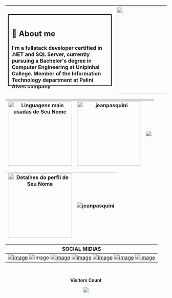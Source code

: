 | <div style="width: 300px; height: 200px; border: 2px solid black; padding: 10px; text-align: left;"> <h2>📌 About me </h2> <p>I'm a fullstack developer certified in .NET and SQL Server, currently pursuing a Bachelor's degree in Computer Engineering at Unipinhal College. Member of the Information Technology department at Palini Alves company</p><hr><h3>Skills:</h3> ![image](https://github.com/JeanPasquini/JeanPasquini/assets/126198701/bd117e4c-2b8e-4e38-b9c4-3df139e9b7f0) ![image](https://github.com/JeanPasquini/JeanPasquini/assets/126198701/b68b92db-22c4-4be6-bd9a-32ae5afae421) ![image](https://github.com/JeanPasquini/JeanPasquini/assets/126198701/2bcf136a-54c9-4f87-8c90-eafb637d6773) ![image](https://github.com/JeanPasquini/JeanPasquini/assets/126198701/49496470-9de2-4b74-aae3-29c40ae07609) ![image](https://github.com/JeanPasquini/JeanPasquini/assets/126198701/02afb1a5-60e8-4cf5-b9f7-0b3d1998377c) ![image](https://github.com/JeanPasquini/JeanPasquini/assets/126198701/205a121f-c2b1-4aac-9518-a8f2646e32e0) </div> | <img height="270" width="700" src="https://github.com/JeanPasquini/JeanPasquini/assets/126198701/8fc0a525-3d43-42f7-bd97-851551d20f1d" />
| :--- | :-: |

| <img height="200" src="https://github-readme-stats.vercel.app/api/top-langs/?username=jeanpasquini&layout=compact&theme=radical" alt="Linguagens mais usadas de Seu Nome" /> | <img height="200" src="https://github-readme-stats.vercel.app/api?username=jeanpasquini&show_icons=true&theme=radical" alt="jeanpasquini" /> | ![](https://github-profile-trophy.vercel.app/?username=JeanPasquini&theme=dracula&row=2&no-bg=true&column=2&margin-w=0&margin-h=0) |
| :-: | :-: | :-: |

| <img height="200" src="http://github-profile-summary-cards.vercel.app/api/cards/profile-details?username=jeanpasquini&theme=radical" alt="Detalhes do perfil de Seu Nome" style="padding: 0;"> | <img src="https://github-readme-streak-stats.herokuapp.com/?user=jeanpasquini&theme=radical" alt="jeanpasquini"/> |
| :-: | :-: |

| SOCIAL MIDIAS | 
| :-: |
|[![image](https://github.com/JeanPasquini/JeanPasquini/assets/126198701/cfc26426-2374-4c99-a935-6c2a09881384)](https://github.com/JeanPasquini) ![image](https://github.com/JeanPasquini/JeanPasquini/assets/126198701/9bed7ebb-4937-4039-abbd-6f880a89fbc2) [![image](https://github.com/JeanPasquini/JeanPasquini/assets/126198701/b7e293f4-ef9b-4ee6-a8f3-40867901c908)](link_para_destino) [![image](https://github.com/JeanPasquini/JeanPasquini/assets/126198701/a11287bf-613a-4afc-a119-62e6855ae774)](https://www.linkedin.com/in/jean-pasquini-93307627b/)  [![image](https://github.com/JeanPasquini/JeanPasquini/assets/126198701/2146a71e-e4c4-4121-a8f9-d6b89c9f3a00)](https://instagram.com/https.pasquini) [![image](https://github.com/JeanPasquini/JeanPasquini/assets/126198701/2e708ada-8fb8-4211-b4cf-fe9923595d2d)](mailto:pasquinijean@hotmail.com) [![image](https://github.com/JeanPasquini/JeanPasquini/assets/126198701/e3184ed3-e453-4cb2-97c0-b9eacb06ba58)](https://discord.gg/ytWs9kFAdA)


<div align="center">
<br><p align="centre"><b>Visitors Count</b></p>  
<p align="center"><img align="center" src="https://profile-counter.glitch.me/{JeanPasquini}/count.svg" /></p> 
<br></div>

<!---
JeanPasquini/JeanPasquini is a ✨ special ✨ repository because its `README.md` (this file) appears on your GitHub profile.
You can click the Preview link to take a look at your changes.
--->

